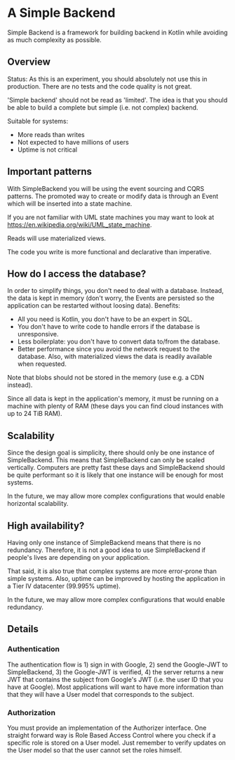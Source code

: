 # A Simple Backend

Simple Backend is a framework for building backend in Kotlin while avoiding as much complexity as possible.

## Overview

Status: As this is an experiment, you should absolutely not use this in production. There are no tests and the code quality is not great.

'Simple backend' should not be read as 'limited'. The idea is that you should be able to build a complete but simple (i.e. not complex) backend.

Suitable for systems:

* More reads than writes
* Not expected to have millions of users
* Uptime is not critical

## Important patterns

With SimpleBackend you will be using the event sourcing and CQRS patterns. The promoted way to create or modify data is through an Event which will be inserted
into a state machine.

If you are not familiar with UML state machines you may want to look at https://en.wikipedia.org/wiki/UML_state_machine.

Reads will use materialized views.

The code you write is more functional and declarative than imperative.

## How do I access the database?

In order to simplify things, you don't need to deal with a database. Instead, the data is kept in memory (don't worry, the Events are persisted so the
application can be restarted without loosing data). Benefits:

* All you need is Kotlin, you don't have to be an expert in SQL.
* You don't have to write code to handle errors if the database is unresponsive.
* Less boilerplate: you don't have to convert data to/from the database.
* Better performance since you avoid the network request to the database. Also, with materialized views the data is readily available when requested.

Note that blobs should not be stored in the memory (use e.g. a CDN instead).

Since all data is kept in the application's memory, it must be running on a machine with plenty of RAM (these days you can find cloud instances with up to 24
TiB RAM).

## Scalability

Since the design goal is simplicity, there should only be one instance of SimpleBackend. This means that SimpleBackend can only be scaled vertically. Computers
are pretty fast these days and SimpleBackend should be quite performant so it is likely that one instance will be enough for most systems.

In the future, we may allow more complex configurations that would enable horizontal scalability.

## High availability?

Having only one instance of SimpleBackend means that there is no redundancy. Therefore, it is not a good idea to use SimpleBackend if people's lives are
depending on your application.

That said, it is also true that complex systems are more error-prone than simple systems. Also, uptime can be improved by hosting the application in a Tier IV
datacenter (99.995% uptime).

In the future, we may allow more complex configurations that would enable redundancy.

## Details

### Authentication

The authentication flow is 1) sign in with Google, 2) send the Google-JWT to SimpleBackend, 3) the Google-JWT is verified, 4) the server returns a new JWT that
contains the subject from Google's JWT (i.e. the user ID that you have at Google). Most applications will want to have more information than that they will have
a User model that corresponds to the subject.

### Authorization

You must provide an implementation of the Authorizer interface. One straight forward way is Role Based Access Control where you check if a specific role is
stored on a User model. Just remember to verify updates on the User model so that the user cannot set the roles himself.

